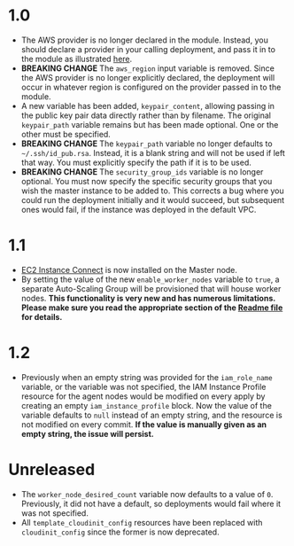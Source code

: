 # 1.0

- The AWS provider is no longer declared in the module. Instead, you should declare a provider in your calling deployment, and pass it in to the module as illustrated [here](https://www.terraform.io/docs/configuration/modules.html#passing-providers-explicitly).
- **BREAKING CHANGE** The `aws_region` input variable is removed. Since the AWS provider is no longer explicitly declared, the deployment will occur in whatever region is configured on the provider passed in to the module.
- A new variable has been added, `keypair_content`, allowing passing in the public key pair data directly rather than by filename. The original `keypair_path` variable remains but has been made optional. One or the other must be specified.
- **BREAKING CHANGE** The `keypair_path` variable no longer defaults to `~/.ssh/id_pub.rsa`. Instead, it is a blank string and will not be used if left that way. You must explicitly specify the path if it is to be used.
- **BREAKING CHANGE** The `security_group_ids` variable is no longer optional. You must now specify the specific security groups that you wish the master instance to be added to. This corrects a bug where you could run the deployment initially and it would succeed, but subsequent ones would fail, if the instance was deployed in the default VPC.

# 1.1

- [EC2 Instance Connect](https://docs.aws.amazon.com/AWSEC2/latest/UserGuide/Connect-using-EC2-Instance-Connect.html) is now installed on the Master node.
- By setting the value of the new `enable_worker_nodes` variable to `true`, a separate Auto-Scaling Group will be provisioned that will house worker nodes. **This functionality is very new and has numerous limitations. Please make sure you read the appropriate section of the [Readme file](README.md#Worker-Node-Autoscaling-Group-Feature) for details.**

# 1.2

- Previously when an empty string was provided for the `iam_role_name` variable, or the variable was not specified, the IAM Instance Profile resource for the agent nodes would be modified on every apply by creating an empty `iam_instance_profile` block. Now the value of the variable defaults to `null` instead of an empty string, and the resource is not modified on every commit. **If the value is manually given as an empty string, the issue will persist.**

# Unreleased
- The `worker_node_desired_count` variable now defaults to a value of `0`. Previously, it did not have a default, so deployments would fail where it was not specified.
- All `template_cloudinit_config` resources have been replaced with `cloudinit_config` since the former is now deprecated.